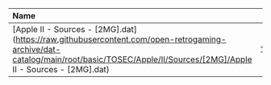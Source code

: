 |Name|Size|
|:---|---:|
|[Apple II - Sources - [2MG].dat](https://raw.githubusercontent.com/open-retrogaming-archive/dat-catalog/main/root/basic/TOSEC/Apple/II/Sources/[2MG]/Apple II - Sources - [2MG].dat)|1120|
